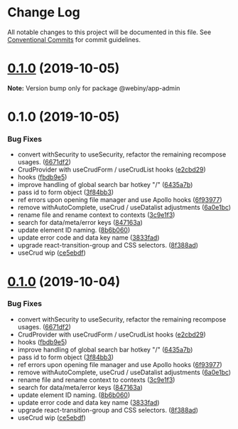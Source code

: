 # Change Log

All notable changes to this project will be documented in this file.
See [Conventional Commits](https://conventionalcommits.org) for commit guidelines.

<a name="0.1.0"></a>
# [0.1.0](https://github.com/webiny/webiny-js/compare/@webiny/app-admin@0.1.0...@webiny/app-admin@0.1.0) (2019-10-05)

**Note:** Version bump only for package @webiny/app-admin





<a name="0.1.0"></a>
# 0.1.0 (2019-10-05)


### Bug Fixes

* convert withSecurity to useSecurity, refactor the remaining recompose usages. ([6671df2](https://github.com/webiny/webiny-js/commit/6671df2))
* CrudProvider with useCrudForm / useCrudList hooks ([e2cbd29](https://github.com/webiny/webiny-js/commit/e2cbd29))
* hooks ([fbdb9e5](https://github.com/webiny/webiny-js/commit/fbdb9e5))
* improve handling of global search bar hotkey "/" ([6435a7b](https://github.com/webiny/webiny-js/commit/6435a7b))
* pass id to form object ([3f84bb3](https://github.com/webiny/webiny-js/commit/3f84bb3))
* ref errors upon opening file manager and use Apollo hooks ([6f93977](https://github.com/webiny/webiny-js/commit/6f93977))
* remove withAutoComplete, useCrud / useDatalist adjustments ([6a0e1bc](https://github.com/webiny/webiny-js/commit/6a0e1bc))
* rename file and rename context to contexts ([3c9e1f3](https://github.com/webiny/webiny-js/commit/3c9e1f3))
* search for data/meta/error keys ([847163a](https://github.com/webiny/webiny-js/commit/847163a))
* update element ID naming. ([8b6b060](https://github.com/webiny/webiny-js/commit/8b6b060))
* update error code and data key name ([3833fad](https://github.com/webiny/webiny-js/commit/3833fad))
* upgrade react-transition-group and CSS selectors. ([8f388ad](https://github.com/webiny/webiny-js/commit/8f388ad))
* useCrud wip ([ce5ebdf](https://github.com/webiny/webiny-js/commit/ce5ebdf))





<a name="0.1.0"></a>
# [0.1.0](https://github.com/webiny/webiny-js/compare/@webiny/app-admin@1.0.0-next.1...@webiny/app-admin@0.1.0) (2019-10-04)


### Bug Fixes

* convert withSecurity to useSecurity, refactor the remaining recompose usages. ([6671df2](https://github.com/webiny/webiny-js/commit/6671df2))
* CrudProvider with useCrudForm / useCrudList hooks ([e2cbd29](https://github.com/webiny/webiny-js/commit/e2cbd29))
* hooks ([fbdb9e5](https://github.com/webiny/webiny-js/commit/fbdb9e5))
* improve handling of global search bar hotkey "/" ([6435a7b](https://github.com/webiny/webiny-js/commit/6435a7b))
* pass id to form object ([3f84bb3](https://github.com/webiny/webiny-js/commit/3f84bb3))
* ref errors upon opening file manager and use Apollo hooks ([6f93977](https://github.com/webiny/webiny-js/commit/6f93977))
* remove withAutoComplete, useCrud / useDatalist adjustments ([6a0e1bc](https://github.com/webiny/webiny-js/commit/6a0e1bc))
* rename file and rename context to contexts ([3c9e1f3](https://github.com/webiny/webiny-js/commit/3c9e1f3))
* search for data/meta/error keys ([847163a](https://github.com/webiny/webiny-js/commit/847163a))
* update element ID naming. ([8b6b060](https://github.com/webiny/webiny-js/commit/8b6b060))
* update error code and data key name ([3833fad](https://github.com/webiny/webiny-js/commit/3833fad))
* upgrade react-transition-group and CSS selectors. ([8f388ad](https://github.com/webiny/webiny-js/commit/8f388ad))
* useCrud wip ([ce5ebdf](https://github.com/webiny/webiny-js/commit/ce5ebdf))

